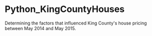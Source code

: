 # Python_KingCountyHouses
Determining the factors that influenced King County's house pricing between May 2014 and May 2015.
